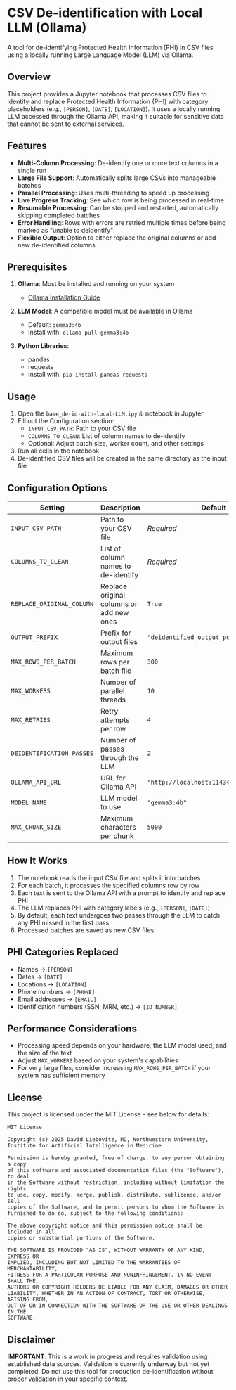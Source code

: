 # CSV De-identification with Local LLM (Ollama)

A tool for de-identifying Protected Health Information (PHI) in CSV files using a locally running Large Language Model (LLM) via Ollama.

## Overview

This project provides a Jupyter notebook that processes CSV files to identify and replace Protected Health Information (PHI) with category placeholders (e.g., `[PERSON]`, `[DATE]`, `[LOCATION]`). It uses a locally running LLM accessed through the Ollama API, making it suitable for sensitive data that cannot be sent to external services.

## Features

- **Multi-Column Processing**: De-identify one or more text columns in a single run
- **Large File Support**: Automatically splits large CSVs into manageable batches
- **Parallel Processing**: Uses multi-threading to speed up processing
- **Live Progress Tracking**: See which row is being processed in real-time
- **Resumable Processing**: Can be stopped and restarted, automatically skipping completed batches
- **Error Handling**: Rows with errors are retried multiple times before being marked as "unable to deidentify"
- **Flexible Output**: Option to either replace the original columns or add new de-identified columns

## Prerequisites

1. **Ollama**: Must be installed and running on your system
   - [Ollama Installation Guide](https://github.com/ollama/ollama)

2. **LLM Model**: A compatible model must be available in Ollama
   - Default: `gemma3:4b`
   - Install with: `ollama pull gemma3:4b`

3. **Python Libraries**:
   - pandas
   - requests
   - Install with: `pip install pandas requests`

## Usage

1. Open the `base_de-id-with-local-LLM.ipynb` notebook in Jupyter
2. Fill out the Configuration section:
   - `INPUT_CSV_PATH`: Path to your CSV file
   - `COLUMNS_TO_CLEAN`: List of column names to de-identify
   - Optional: Adjust batch size, worker count, and other settings
3. Run all cells in the notebook
4. De-identified CSV files will be created in the same directory as the input file

## Configuration Options

| Setting | Description | Default |
|---------|-------------|---------|
| `INPUT_CSV_PATH` | Path to your CSV file | *Required* |
| `COLUMNS_TO_CLEAN` | List of column names to de-identify | *Required* |
| `REPLACE_ORIGINAL_COLUMN` | Replace original columns or add new ones | `True` |
| `OUTPUT_PREFIX` | Prefix for output files | `"deidentified_output_post_LLM"` |
| `MAX_ROWS_PER_BATCH` | Maximum rows per batch file | `300` |
| `MAX_WORKERS` | Number of parallel threads | `10` |
| `MAX_RETRIES` | Retry attempts per row | `4` |
| `DEIDENTIFICATION_PASSES` | Number of passes through the LLM | `2` |
| `OLLAMA_API_URL` | URL for Ollama API | `"http://localhost:11434/api/generate"` |
| `MODEL_NAME` | LLM model to use | `"gemma3:4b"` |
| `MAX_CHUNK_SIZE` | Maximum characters per chunk | `5000` |

## How It Works

1. The notebook reads the input CSV file and splits it into batches
2. For each batch, it processes the specified columns row by row
3. Each text is sent to the Ollama API with a prompt to identify and replace PHI
4. The LLM replaces PHI with category labels (e.g., `[PERSON]`, `[DATE]`)
5. By default, each text undergoes two passes through the LLM to catch any PHI missed in the first pass
6. Processed batches are saved as new CSV files

## PHI Categories Replaced

- Names → `[PERSON]`
- Dates → `[DATE]`
- Locations → `[LOCATION]`
- Phone numbers → `[PHONE]`
- Email addresses → `[EMAIL]`
- Identification numbers (SSN, MRN, etc.) → `[ID_NUMBER]`

## Performance Considerations

- Processing speed depends on your hardware, the LLM model used, and the size of the text
- Adjust `MAX_WORKERS` based on your system's capabilities
- For very large files, consider increasing `MAX_ROWS_PER_BATCH` if your system has sufficient memory

## License

This project is licensed under the MIT License - see below for details:

```
MIT License

Copyright (c) 2025 David Liebovitz, MD, Northwestern University, Institute for Artificial Intelligence in Medicine

Permission is hereby granted, free of charge, to any person obtaining a copy
of this software and associated documentation files (the "Software"), to deal
in the Software without restriction, including without limitation the rights
to use, copy, modify, merge, publish, distribute, sublicense, and/or sell
copies of the Software, and to permit persons to whom the Software is
furnished to do so, subject to the following conditions:

The above copyright notice and this permission notice shall be included in all
copies or substantial portions of the Software.

THE SOFTWARE IS PROVIDED "AS IS", WITHOUT WARRANTY OF ANY KIND, EXPRESS OR
IMPLIED, INCLUDING BUT NOT LIMITED TO THE WARRANTIES OF MERCHANTABILITY,
FITNESS FOR A PARTICULAR PURPOSE AND NONINFRINGEMENT. IN NO EVENT SHALL THE
AUTHORS OR COPYRIGHT HOLDERS BE LIABLE FOR ANY CLAIM, DAMAGES OR OTHER
LIABILITY, WHETHER IN AN ACTION OF CONTRACT, TORT OR OTHERWISE, ARISING FROM,
OUT OF OR IN CONNECTION WITH THE SOFTWARE OR THE USE OR OTHER DEALINGS IN THE
SOFTWARE.
```

## Disclaimer

**IMPORTANT**: This is a work in progress and requires validation using established data sources. Validation is currently underway but not yet completed. Do not use this tool for production de-identification without proper validation in your specific context.
